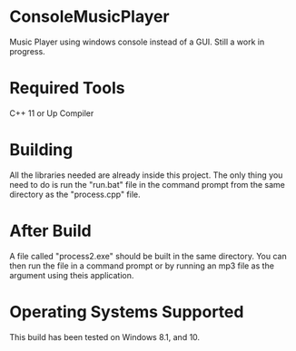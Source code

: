 # ConsoleMusicPlayer
Music Player using windows console instead of a GUI. Still a work in progress. 

# Required Tools
C++ 11 or Up Compiler

# Building
All the libraries needed are already inside this project. The only thing you need to do is
run the "run.bat" file in the command prompt from the same directory as the "process.cpp" file.

# After Build
A file called "process2.exe" should be built in the same directory. You can then run the file in a command prompt or by running an mp3 file as the argument using theis application.

# Operating Systems Supported
This build has been tested on Windows 8.1, and 10. 